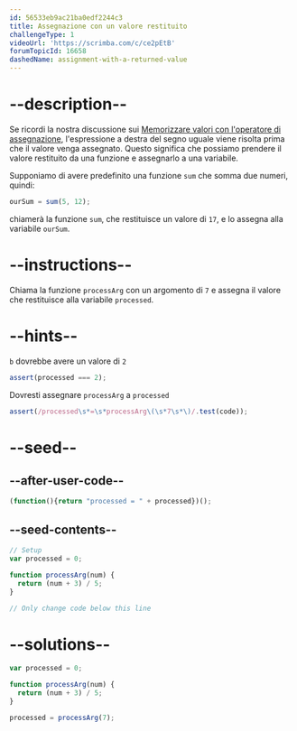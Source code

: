 ```yaml
---
id: 56533eb9ac21ba0edf2244c3
title: Assegnazione con un valore restituito
challengeType: 1
videoUrl: 'https://scrimba.com/c/ce2pEtB'
forumTopicId: 16658
dashedName: assignment-with-a-returned-value
---
```


# --description--

Se ricordi la nostra discussione sui [Memorizzare valori con l'operatore di assegnazione](/learn/javascript-algorithms-and-data-structures/basic-javascript/storing-values-with-the-assignment-operator), l'espressione a destra del segno uguale viene risolta prima che il valore venga assegnato. Questo significa che possiamo prendere il valore restituito da una funzione e assegnarlo a una variabile.

Supponiamo di avere predefinito una funzione `sum` che somma due numeri, quindi:

```js
ourSum = sum(5, 12);
```

chiamerà la funzione `sum`, che restituisce un valore di `17`, e lo assegna alla variabile `ourSum`.

# --instructions--

Chiama la funzione `processArg` con un argomento di `7` e assegna il valore che restituisce alla variabile `processed`.

# --hints--

`b` dovrebbe avere un valore di `2`

```js
assert(processed === 2);
```

Dovresti assegnare `processArg` a `processed`

```js
assert(/processed\s*=\s*processArg\(\s*7\s*\)/.test(code));
```

# --seed--

## --after-user-code--

```js
(function(){return "processed = " + processed})();
```

## --seed-contents--

```js
// Setup
var processed = 0;

function processArg(num) {
  return (num + 3) / 5;
}

// Only change code below this line
```

# --solutions--

```js
var processed = 0;

function processArg(num) {
  return (num + 3) / 5;
}

processed = processArg(7);
```
